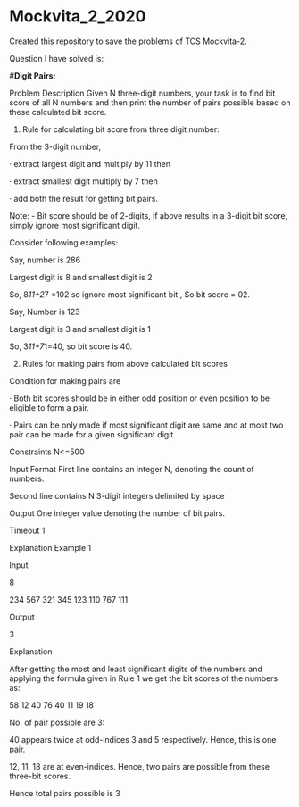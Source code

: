 # Mockvita_2_2020
Created this repository to save the problems of TCS Mockvita-2.


Question I have solved is:

#**Digit Pairs:**
 
Problem Description
Given N three-digit numbers, your task is to find bit score of all N numbers and then print the number of pairs possible based on these calculated bit score.

1. Rule for calculating bit score from three digit number:

From the 3-digit number,

· extract largest digit and multiply by 11 then

· extract smallest digit multiply by 7 then

· add both the result for getting bit pairs.

Note: - Bit score should be of 2-digits, if above results in a 3-digit bit score, simply ignore most significant digit.

Consider following examples:

Say, number is 286

Largest digit is 8 and smallest digit is 2

So, 8*11+2*7 =102 so ignore most significant bit , So bit score = 02.

Say, Number is 123

Largest digit is 3 and smallest digit is 1

So, 3*11+7*1=40, so bit score is 40.

2. Rules for making pairs from above calculated bit scores

Condition for making pairs are

· Both bit scores should be in either odd position or even position to be eligible to form a pair.

· Pairs can be only made if most significant digit are same and at most two pair can be made for a given significant digit.

Constraints
N<=500

Input Format
First line contains an integer N, denoting the count of numbers.

Second line contains N 3-digit integers delimited by space

Output
One integer value denoting the number of bit pairs.

Timeout
1

Explanation
Example 1

Input

8

234 567 321 345 123 110 767 111

Output

3

Explanation

After getting the most and least significant digits of the numbers and applying the formula given in Rule 1 we get the bit scores of the numbers as:

58 12 40 76 40 11 19 18

No. of pair possible are 3:

40 appears twice at odd-indices 3 and 5 respectively. Hence, this is one pair.

12, 11, 18 are at even-indices. Hence, two pairs are possible from these three-bit scores.

Hence total pairs possible is 3
